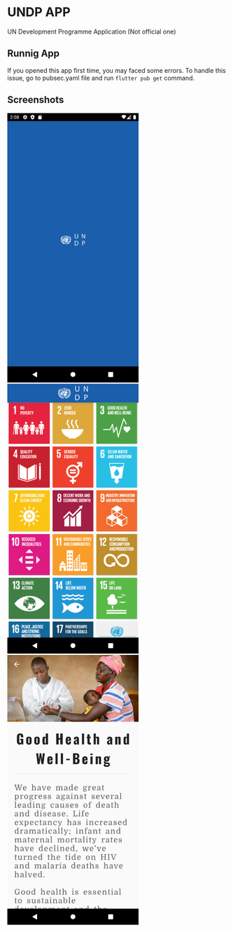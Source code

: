 # UNDP APP

UN Development Programme Application (Not official one)

## Runnig App
If you opened this app first time, you may faced some errors. To handle this issue, go to pubsec.yaml file and run ```flutter pub get``` command.

## Screenshots
<img src="https://github.com/ErtanOzdemir/undpApp/blob/master/ScreenShotsforGithub/splashScreen.png" width="300">
<img src="https://github.com/ErtanOzdemir/undpApp/blob/master/ScreenShotsforGithub/menu.png" width="300">
<img src="https://github.com/ErtanOzdemir/undpApp/blob/master/ScreenShotsforGithub/content.png" width="300">
